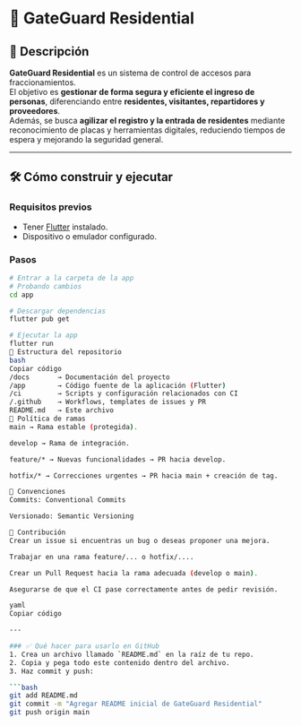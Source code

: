 # 🏡 GateGuard Residential

## 📖 Descripción
**GateGuard Residential** es un sistema de control de accesos para fraccionamientos.  
El objetivo es **gestionar de forma segura y eficiente el ingreso de personas**, diferenciando entre **residentes, visitantes, repartidores y proveedores**.  
Además, se busca **agilizar el registro y la entrada de residentes** mediante reconocimiento de placas y herramientas digitales, reduciendo tiempos de espera y mejorando la seguridad general.

---

## 🛠️ Cómo construir y ejecutar
### Requisitos previos
- Tener [Flutter](https://docs.flutter.dev/get-started/install) instalado.  
- Dispositivo o emulador configurado.

### Pasos
```bash
# Entrar a la carpeta de la app
# Probando cambios
cd app

# Descargar dependencias
flutter pub get

# Ejecutar la app
flutter run
📂 Estructura del repositorio
bash
Copiar código
/docs       → Documentación del proyecto
/app        → Código fuente de la aplicación (Flutter)
/ci         → Scripts y configuración relacionados con CI
/.github    → Workflows, templates de issues y PR
README.md   → Este archivo
🌳 Política de ramas
main → Rama estable (protegida).

develop → Rama de integración.

feature/* → Nuevas funcionalidades → PR hacia develop.

hotfix/* → Correcciones urgentes → PR hacia main + creación de tag.

🔖 Convenciones
Commits: Conventional Commits

Versionado: Semantic Versioning

🙌 Contribución
Crear un issue si encuentras un bug o deseas proponer una mejora.

Trabajar en una rama feature/... o hotfix/....

Crear un Pull Request hacia la rama adecuada (develop o main).

Asegurarse de que el CI pase correctamente antes de pedir revisión.

yaml
Copiar código

---

### ✅ Qué hacer para usarlo en GitHub
1. Crea un archivo llamado `README.md` en la raíz de tu repo.
2. Copia y pega todo este contenido dentro del archivo.
3. Haz commit y push:

```bash
git add README.md
git commit -m "Agregar README inicial de GateGuard Residential"
git push origin main

